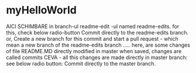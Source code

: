 # myHelloWorld
AICI SCHIMBARE in branch-ul readme-edit
-ul named readme-edits.
for this, check below radio-button  Commit directly to the readme-edits branch.
or,  Create a new branch for this commit and start a pull request - which mean a new branch of the readme-edits branch
.....
here, are some changes of file README.MD directly modified in master
when saved, changes are called commits
CEVA - all this changes are made directly in master branch:
see below radio button:  Commit directly to the master branch.
